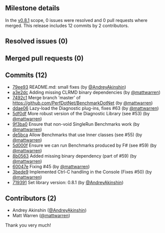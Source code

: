 ## Milestone details

In the [v0.8.1](https://github.com/dotnet/BenchmarkDotNet/issues?q=milestone:v0.8.1) scope, 
0 issues were resolved and 0 pull requests where merged.
This release includes 12 commits by 2 contributors.

## Resolved issues (0)


## Merged pull requests (0)


## Commits (12)

* [79ee93](https://github.com/dotnet/BenchmarkDotNet/commit/79ee93ce9dfd8576536dd2049f91ab5bf2ca2767) README.md: small fixes (by [@AndreyAkinshin](https://github.com/AndreyAkinshin))
* [a3e2dc](https://github.com/dotnet/BenchmarkDotNet/commit/a3e2dc83c3074538082a140d4cee54079b99d899) Adding missing CLRMD binary dependencies (by [@mattwarren](https://github.com/mattwarren))
* [7492c1](https://github.com/dotnet/BenchmarkDotNet/commit/7492c1bd65dd4285e7de03b6262e10b741b6dac9) Merge branch 'master' of https://github.com/PerfDotNet/BenchmarkDotNet (by [@mattwarren](https://github.com/mattwarren))
* [ddae06](https://github.com/dotnet/BenchmarkDotNet/commit/ddae0660d0573f3b0c145c7f7c3d0f0239e59619) Lazy-load the Diagnostic plug-ins, fixes #63 (by [@mattwarren](https://github.com/mattwarren))
* [5df0df](https://github.com/dotnet/BenchmarkDotNet/commit/5df0df91bd463c41417873a6c79e2f9d5ab58afd) More robust version of the Diagnostic Library (see #53) (by [@mattwarren](https://github.com/mattwarren))
* [9f3ba0](https://github.com/dotnet/BenchmarkDotNet/commit/9f3ba0004d0f7b07ac552d2b6935381d2fbc0580) Ensure that non-void SingleRun Benchmarks work (by [@mattwarren](https://github.com/mattwarren))
* [de5bca](https://github.com/dotnet/BenchmarkDotNet/commit/de5bcae0d1d4e6dbff9405df2db286ff6d88f6b6) Allow Benchmarks that use Inner classes (see #55) (by [@mattwarren](https://github.com/mattwarren))
* [5d000f](https://github.com/dotnet/BenchmarkDotNet/commit/5d000fcf75f65241b18f5911621bfc3e02485674) Ensure we can run Benchmarks produced by F# (see #59) (by [@mattwarren](https://github.com/mattwarren))
* [8b0563](https://github.com/dotnet/BenchmarkDotNet/commit/8b05636a8475e6acec463dfaec5a135af4b92b18) Added missing binary dependency (part of #59) (by [@mattwarren](https://github.com/mattwarren))
* [60047e](https://github.com/dotnet/BenchmarkDotNet/commit/60047e7a2f1a697d1b076376053fd721e619220e) Fixing #45 (by [@mattwarren](https://github.com/mattwarren))
* [3bede9](https://github.com/dotnet/BenchmarkDotNet/commit/3bede9debd0e6e0c3a36b56cb5d3d7937a820e7f) Implemented Ctrl-C handling in the Console (Fixes #50) (by [@mattwarren](https://github.com/mattwarren))
* [719391](https://github.com/dotnet/BenchmarkDotNet/commit/719391f9930896f2eda43a96372245bcee023d2d) Set library version: 0.8.1 (by [@AndreyAkinshin](https://github.com/AndreyAkinshin))

## Contributors (2)

* Andrey Akinshin ([@AndreyAkinshin](https://github.com/AndreyAkinshin))
* Matt Warren ([@mattwarren](https://github.com/mattwarren))

Thank you very much!

